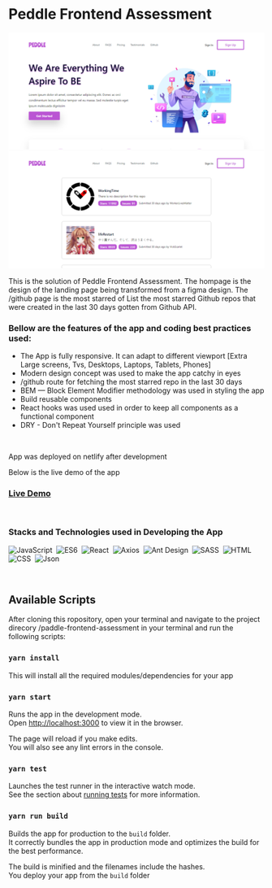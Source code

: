 # Peddle Frontend Assessment

![Peddle](./src/assets/banner1.png)
![Peddle](./src/assets/banner2.png)

<p>
This is the solution of Peddle Frontend Assessment. The hompage is the design of the landing page being transformed from a figma design. The /github page is the most starred of List the most starred Github repos that were created in the last 30 days gotten from Github API.
</p>

### Bellow are the features of the app and coding best practices used:

<ul>
<li>The App is fully responsive. It can adapt to different viewport [Extra Large screens, Tvs, Desktops, Laptops, Tablets, Phones]</li>
<li>Modern design concept was used to make the app catchy in eyes</li>
<li>/github route for fetching the most starred repo in the last 30 days</li>
<li>BEM — Block Element Modifier methodology was used in styling the app</li>
<li>Build reusable components</li>
<li>React hooks was used used in order to keep all components as a functional component</li>
<li>DRY - Don't Repeat Yourself principle was used</li>
</ul>
<br />

<p>App was deployed on netlify after development</p>
<p>Below is the live demo of the app</p>

### <a href="https://peddlefrontend.netlify.app">Live Demo</a>

<br/>

### Stacks and Technologies used in Developing the App

![JavaScript](https://img.shields.io/badge/-JavaScript-05122A?style=flat&logo=javascript)&nbsp;
![ES6](https://img.shields.io/badge/-ES6-05122A?style=flat&logo=javascript)&nbsp;
![React](https://img.shields.io/badge/-React-05122A?style=flat&logo=react)&nbsp;
![Axios](https://img.shields.io/badge/-Axios-05122A?style=flat&logo=axios)&nbsp;
![Ant Design](https://img.shields.io/badge/-AntDesign-05122A?style=flat&logo=ant-design)&nbsp;
![SASS](https://img.shields.io/badge/-SASS-05122A?style=flat&logo=sass)&nbsp;
![HTML](https://img.shields.io/badge/-HTML-05122A?style=flat&logo=HTML5)&nbsp;
![CSS](https://img.shields.io/badge/-CSS-05122A?style=flat&logo=CSS3&logoColor=1572B6)&nbsp;
![Json](https://img.shields.io/badge/-JSON-05122A?style=flat&logo=json)&nbsp;

<br/>

## Available Scripts

<p>
After cloning this ropository, open your terminal and navigate to the project direcory /paddle-frontend-assessment in your terminal and run the following scripts:
<br/>

### `yarn install`

This will install all the required modules/dependencies for your app

### `yarn start`

Runs the app in the development mode.\
Open [http://localhost:3000](http://localhost:3000) to view it in the browser.

The page will reload if you make edits.\
You will also see any lint errors in the console.

### `yarn test`

Launches the test runner in the interactive watch mode.\
See the section about [running tests](https://facebook.github.io/create-react-app/docs/running-tests) for more information.

### `yarn run build`

Builds the app for production to the `build` folder.\
It correctly bundles the app in production mode and optimizes the build for the best performance.

The build is minified and the filenames include the hashes.\
You deploy your app from the `build` folder
